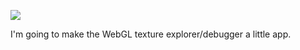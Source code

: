 ![](https://db-feed.s3.amazonaws.com/legacy/gif-2020-10-04_17-59-20-1601848938.gif)

I'm going to make the WebGL texture explorer/debugger a little app.
